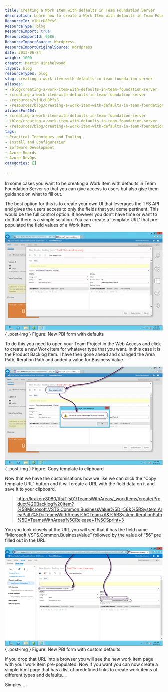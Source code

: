 ```yaml
---
title: Creating a Work Item with defaults in Team Foundation Server
description: Learn how to create a Work Item with defaults in Team Foundation Server, streamlining user access and guidance for efficient project management.
ResourceId: v1HLcU8PfsS
ResourceType: blog
ResourceImport: true
ResourceImportId: 9686
ResourceImportSource: Wordpress
ResourceImportOriginalSource: Wordpress
date: 2013-06-24
weight: 1000
creator: Martin Hinshelwood
layout: blog
resourceTypes: blog
slug: creating-a-work-item-with-defaults-in-team-foundation-server
aliases:
- /blog/creating-a-work-item-with-defaults-in-team-foundation-server
- /creating-a-work-item-with-defaults-in-team-foundation-server
- /resources/v1HLcU8PfsS
- /resources/blog/creating-a-work-item-with-defaults-in-team-foundation-server
aliasesFor404:
- /creating-a-work-item-with-defaults-in-team-foundation-server
- /blog/creating-a-work-item-with-defaults-in-team-foundation-server
- /resources/blog/creating-a-work-item-with-defaults-in-team-foundation-server
tags:
- Practical Techniques and Tooling
- Install and Configuration
- Software Development
- Azure Boards
- Azure DevOps
categories: []

---
```

In some cases you want to be creating a Work Item with defaults in Team Foundation Server so that you can give access to users but also give them guidance on what to fill out.

The best option for this is to create your own UI that leverages the TFS API and gives the users access to only the fields that you deme pertinent. This would be the full control option. If however you don’t have time or want to do that there is a simple solution. You can create a ‘template URL’ that pre-populated the field values of a Work Item.

![image](images/image65-1-1.png "image")  
{ .post-img }
Figure: New PBI form with defaults

To do this you need to open your Team Project in the Web Access and click to create a new Work Item for whatever type that you want. In this case it is the Product Backlog Item. I have then gone ahead and changed the Area Path, Iteration Path and added a value for Business Value.

![image](images/image66-2-2.png "image")  
{ .post-img }
Figure: Copy template to clipboard

Now that we have the customisations how we like we can click the “Copy template URL” button and it will create a URL with the field data on it and save it to your clipboard.

> [http://kraken:8080/tfs/Tfs01/TeamsWithAreas/\_workItems/create/Product%20Backlog%20Item?%5BMicrosoft.VSTS.Common.BusinessValue%5D=56&%5BSystem.AreaPath%5D=TeamsWithAreas%5CTeam+A&%5BSystem.IterationPath%5D=TeamsWithAreas%5CRelease+1%5CSprint+3](http://kraken:8080/tfs/Tfs01/TeamsWithAreas/_workItems/create/Product%20Backlog%20Item?%5BMicrosoft.VSTS.Common.BusinessValue%5D=56&%5BSystem.AreaPath%5D=TeamsWithAreas%5CTeam+A&%5BSystem.IterationPath%5D=TeamsWithAreas%5CRelease+1%5CSprint+3 "http://kraken:8080/tfs/Tfs01/TeamsWithAreas/_workItems/create/Product%20Backlog%20Item?%5BMicrosoft.VSTS.Common.BusinessValue%5D=56&%5BSystem.AreaPath%5D=TeamsWithAreas%5CTeam+A&%5BSystem.IterationPath%5D=TeamsWithAreas%5CRelease+1%5CSprint+3")

You you look closely at the URL you will see that it has the field name “Microsoft.VSTS.Common.BusinessValue” followed by the value of “56” pre filled out in the URL.

![image](images/image67-3-3.png "image")  
{ .post-img }
Figure: New PBI form with custom defaults

If you drop that URL into a browser you will see the new work item page with your work item pre-populated. Now if you want you can now create a simple html page that has a list of predefined links to create work items of different types and defaults…

Simples…
